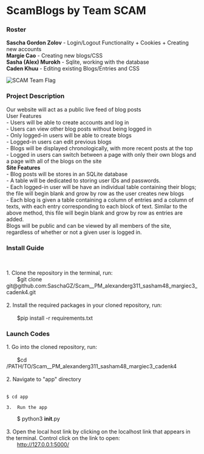 <h1>ScamBlogs by Team SCAM </h1>

<h3>Roster</h3>
<b>Sascha Gordon Zolov</b> - Login/Logout Functionality + Cookies + Creating new accounts <br>
<b>Margie Cao</b> - Creating new blogs/CSS <br>
<b>Sasha (Alex) Murokh</b> - Sqlite, working with the database <br>
<b>Caden Khuu</b> - Editing existing Blogs/Entries and CSS <br>

![SCAM Team Flag](https://github.com/user-attachments/assets/f505d0ac-46e9-4463-9c51-749a009e859f)

<h3>Project Description</h3>
<p>Our website will act as a public live feed of blog posts <br>  
<b></b>User Features</b> <br>
- Users will be able to create accounts and log in <br>
- Users can view other blog posts without being logged in <br>
- Only logged-in users will be able to create blogs <br>
- Logged-in users can edit previous blogs <br>
- Blogs will be displayed chronologically, with more recent posts at the top <br>
- Logged in users can switch between a page with only their own blogs and a page with all of the blogs on the site <br>
<b>Site Features</b> <br>
 - Blog posts will be stores in an SQLite database <br>
 - A table will be dedicated to storing user IDs and passwords. <br>
 - Each logged-in user will be have an individual table containing their blogs; the file will begin blank and grow by row as the user creates new blogs <br>
 - Each blog is given a table containing a column of entries and a column of texts, with each entry corresponding to each block of text. Similar to the above method, this file will begin blank and grow by row as entries are added.  <br>
Blogs will be public and can be viewed by all members of the site, regardless of whether or not a given user is logged in. <br>
<h3>Install Guide</h3> <br> </p>
<p> 1. Clone the repository in the terminal, run: <br> 
  $git clone git@github.com:SaschaGZ/Scam__PM_alexanderg311_sasham48_margiec3_cadenk4.git <br> <br>
    2. Install the required packages in your cloned repository, run: <br> <br>
  $pip install -r requirements.txt <br>
</p>

<h3>Launch Codes</h3>
<p> 1. Go into the cloned repository, run: <br><br>
  $cd /PATH/TO/Scam__PM_alexanderg311_sasham48_margiec3_cadenk4 <br> <br>
    2. Navigate to "app" directory <br> <br>

    $ cd app

    3.  Run the app

  $ python3 __init__.py <br> <br>
    3. Open the local host link by clicking on the localhost link that appears in the terminal. Control click on the link to open: <br>
  http://127.0.0.1:5000/
</p>

